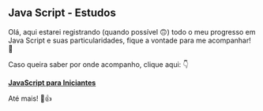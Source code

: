 ## Java Script - Estudos

Olá, aqui estarei registrando (quando possível :upside_down_face:) todo o meu progresso em Java Script e suas particularidades, fique a vontade para me acompanhar! :handshake:

Caso queira saber por onde acompanho, clique aqui: :point_down:

**[JavaScript para Iniciantes](https://youtube.com/playlist?list=PLHz_AreHm4dlsK3Nr9GVvXCbpQyHQl1o1)**

Até mais! :wave::thumbsup:
